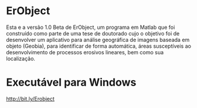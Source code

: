 # ErObject
Esta e a versão 1.0 Beta de ErObject, um programa em Matlab que foi construído como parte de uma tese de doutorado cujo o objetivo foi de desenvolver um aplicativo para análise geográfica de imagens baseada em objeto (Geobia), para identificar de forma automática, áreas susceptíveis ao desenvolvimento de processos erosivos lineares, bem como sua localização.

# Executável para Windows
http://bit.ly/Erobject
